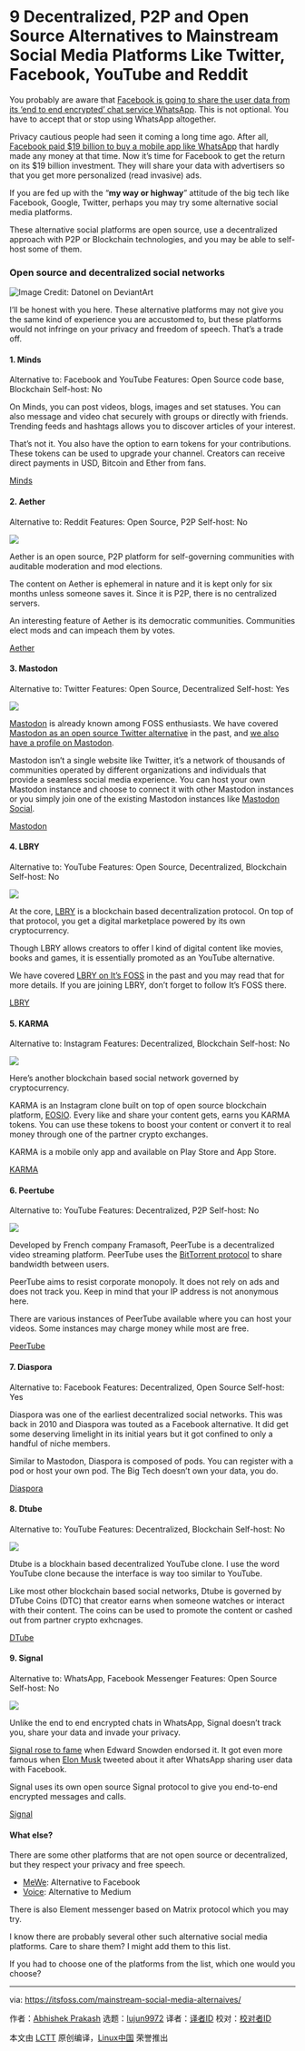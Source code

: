 [#]: collector: (lujun9972)
[#]: translator: (Peaksol)
[#]: reviewer: ( )
[#]: publisher: ( )
[#]: url: ( )
[#]: subject: (9 Decentralized, P2P and Open Source Alternatives to Mainstream Social Media Platforms Like Twitter, Facebook, YouTube and Reddit)
[#]: via: (https://itsfoss.com/mainstream-social-media-alternaives/)
[#]: author: (Abhishek Prakash https://itsfoss.com/author/abhishek/)

9 Decentralized, P2P and Open Source Alternatives to Mainstream Social Media Platforms Like Twitter, Facebook, YouTube and Reddit
======

You probably are aware that [Facebook is going to share the user data from its ‘end to end encrypted’ chat service WhatsApp][1]. This is not optional. You have to accept that or stop using WhatsApp altogether.

Privacy cautious people had seen it coming a long time ago. After all, [Facebook paid $19 billion to buy a mobile app like WhatsApp][2] that hardly made any money at that time. Now it’s time for Facebook to get the return on its $19 billion investment. They will share your data with advertisers so that you get more personalized (read invasive) ads.

If you are fed up with the “**my way or highway**” attitude of the big tech like Facebook, Google, Twitter, perhaps you may try some alternative social media platforms.

These alternative social platforms are open source, use a decentralized approach with P2P or Blockchain technologies, and you may be able to self-host some of them.

### Open source and decentralized social networks

![Image Credit: Datonel on DeviantArt][3]

I’ll be honest with you here. These alternative platforms may not give you the same kind of experience you are accustomed to, but these platforms would not infringe on your privacy and freedom of speech. That’s a trade off.

#### 1\. Minds

Alternative to: Facebook and YouTube
Features: Open Source code base, Blockchain
Self-host: No

On Minds, you can post videos, blogs, images and set statuses. You can also message and video chat securely with groups or directly with friends. Trending feeds and hashtags allows you to discover articles of your interest.

That’s not it. You also have the option to earn tokens for your contributions. These tokens can be used to upgrade your channel. Creators can receive direct payments in USD, Bitcoin and Ether from fans.

[Minds][4]

#### 2\. Aether

Alternative to: Reddit
Features: Open Source, P2P
Self-host: No

![][5]

Aether is an open source, P2P platform for self-governing communities with auditable moderation and mod elections.

The content on Aether is ephemeral in nature and it is kept only for six months unless someone saves it. Since it is P2P, there is no centralized servers.

An interesting feature of Aether is its democratic communities. Communities elect mods and can impeach them by votes.

[Aether][6]

#### 3\. Mastodon

Alternative to: Twitter
Features: Open Source, Decentralized
Self-host: Yes

![][7]

[Mastodon][8] is already known among FOSS enthusiasts. We have covered [Mastodon as an open source Twitter alternative][9] in the past, and [we also have a profile on Mastodon][10].

Mastodon isn’t a single website like Twitter, it’s a network of thousands of communities operated by different organizations and individuals that provide a seamless social media experience. You can host your own Mastodon instance and choose to connect it with other Mastodon instances or you simply join one of the existing Mastodon instances like [Mastodon Social][11].

[Mastodon][8]

#### 4\. LBRY

Alternative to: YouTube
Features: Open Source, Decentralized, Blockchain
Self-host: No

![][12]

At the core, [LBRY][13] is a blockchain based decentralization protocol. On top of that protocol, you get a digital marketplace powered by its own cryptocurrency.

Though LBRY allows creators to offer l kind of digital content like movies, books and games, it is essentially promoted as an YouTube alternative.

We have covered [LBRY on It’s FOSS][14] in the past and you may read that for more details. If you are joining LBRY, don’t forget to follow It’s FOSS there.

[LBRY][15]

#### 5\. KARMA

Alternative to: Instagram
Features: Decentralized, Blockchain
Self-host: No

![][16]

Here’s another blockchain based social network governed by cryptocurrency.

KARMA is an Instagram clone built on top of open source blockchain platform, [EOSIO][17]. Every like and share your content gets, earns you KARMA tokens. You can use these tokens to boost your content or convert it to real money through one of the partner crypto exchanges.

KARMA is a mobile only app and available on Play Store and App Store.

[KARMA][18]

#### 6\. Peertube

Alternative to: YouTube
Features: Decentralized, P2P
Self-host: No

![][19]

Developed by French company Framasoft, PeerTube is a decentralized video streaming platform. PeerTube uses the [BitTorrent protocol][20] to share bandwidth between users.

PeerTube aims to resist corporate monopoly. It does not rely on ads and does not track you. Keep in mind that your IP address is not anonymous here.

There are various instances of PeerTube available where you can host your videos. Some instances may charge money while most are free.

[PeerTube][21]

#### 7\. Diaspora

Alternative to: Facebook
Features: Decentralized, Open Source
Self-host: Yes

Diaspora was one of the earliest decentralized social networks. This was back in 2010 and Diaspora was touted as a Facebook alternative. It did get some deserving limelight in its initial years but it got confined to only a handful of niche members.

Similar to Mastodon, Diaspora is composed of pods. You can register with a pod or host your own pod. The Big Tech doesn’t own your data, you do.

[Diaspora][22]

#### 8\. Dtube

Alternative to: YouTube
Features: Decentralized, Blockchain
Self-host: No

![][23]

Dtube is a blockhain based decentralized YouTube clone. I use the word YouTube clone because the interface is way too similar to YouTube.

Like most other blockchain based social networks, Dtube is governed by DTube Coins (DTC) that creator earns when someone watches or interact with their content. The coins can be used to promote the content or cashed out from partner crypto exhcnages.

[DTube][24]

#### 9\. Signal

Alternative to: WhatsApp, Facebook Messenger
Features: Open Source
Self-host: No

![][25]

Unlike the end to end encrypted chats in WhatsApp, Signal doesn’t track you, share your data and invade your privacy.

[Signal rose to fame][26] when Edward Snowden endorsed it. It got even more famous when [Elon Musk][27] tweeted about it after WhatsApp sharing user data with Facebook.

Signal uses its own open source Signal protocol to give you end-to-end encrypted messages and calls.

[Signal][28]

#### What else?

There are some other platforms that are not open source or decentralized, but they respect your privacy and free speech.

  * [MeWe][29]: Alternative to Facebook
  * [Voice][30]: Alternative to Medium



There is also Element messenger based on Matrix protocol which you may try.

I know there are probably several other such alternative social media platforms. Care to share them? I might add them to this list.

If you had to choose one of the platforms from the list, which one would you choose?

--------------------------------------------------------------------------------

via: https://itsfoss.com/mainstream-social-media-alternaives/

作者：[Abhishek Prakash][a]
选题：[lujun9972][b]
译者：[译者ID](https://github.com/译者ID)
校对：[校对者ID](https://github.com/校对者ID)

本文由 [LCTT](https://github.com/LCTT/TranslateProject) 原创编译，[Linux中国](https://linux.cn/) 荣誉推出

[a]: https://itsfoss.com/author/abhishek/
[b]: https://github.com/lujun9972
[1]: https://arstechnica.com/tech-policy/2021/01/whatsapp-users-must-share-their-data-with-facebook-or-stop-using-the-app/
[2]: https://money.cnn.com/2014/02/19/technology/social/facebook-whatsapp/index.html
[3]: https://i1.wp.com/itsfoss.com/wp-content/uploads/2021/01/1984-quote.png?resize=800%2C450&ssl=1
[4]: https://www.minds.com/
[5]: https://i2.wp.com/itsfoss.com/wp-content/uploads/2021/01/aether-reddit-alternative.png?resize=800%2C600&ssl=1
[6]: https://getaether.net
[7]: https://i0.wp.com/itsfoss.com/wp-content/uploads/2021/01/mastodon.png?resize=800%2C623&ssl=1
[8]: https://joinmastodon.org/
[9]: https://itsfoss.com/mastodon-open-source-alternative-twitter/
[10]: https://mastodon.social/@itsfoss
[11]: https://mastodon.social
[12]: https://i0.wp.com/itsfoss.com/wp-content/uploads/2020/04/lbry-interface.jpg?resize=800%2C420&ssl=1
[13]: https://lbry.org
[14]: https://itsfoss.com/lbry/
[15]: https://lbry.tv/$/invite/@itsfoss:0
[16]: https://i1.wp.com/itsfoss.com/wp-content/uploads/2021/01/karma-app.jpg?resize=800%2C431&ssl=1
[17]: https://eos.io
[18]: https://karmaapp.io
[19]: https://i0.wp.com/itsfoss.com/wp-content/uploads/2021/01/peertube-federation-multiplicity.jpg?resize=600%2C341&ssl=1
[20]: https://www.slashroot.in/what-bittorrent-protocol-and-how-does-bittorrent-protocol-work
[21]: https://joinpeertube.org
[22]: https://diasporafoundation.org
[23]: https://i0.wp.com/itsfoss.com/wp-content/uploads/2021/01/dtube.jpg?resize=800%2C516&ssl=1
[24]: https://d.tube
[25]: https://i2.wp.com/itsfoss.com/wp-content/uploads/2019/12/signal-shot.jpg?resize=800%2C565&ssl=1
[26]: https://itsfoss.com/signal-messaging-app/
[27]: https://www.britannica.com/biography/Elon-Musk
[28]: https://www.signal.org
[29]: https://mewe.com
[30]: https://www.voice.com
